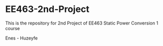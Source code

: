 # EE463-2nd-Project
This is the repository for 2nd Project of EE463 Static Power Conversion 1 course

Enes - Huzeyfe
